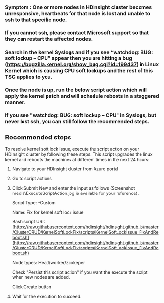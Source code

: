 ### Symptom : One or more nodes in HDInsight cluster becomes unresponsive, heartbeats for that node is lost and unable to ssh to that specific node. 

### If you cannot ssh, please contact Microsoft support so that they can restart the affected nodes.

### Search in the kernel Syslogs and if you see “watchdog: BUG: soft lockup – CPU” appear then you are hitting a bug (https://bugzilla.kernel.org/show_bug.cgi?id=199437) in Linux Kernel which is causing CPU soft lockups and the rest of this TSG applies to you.

### Once the node is up, run the below script action which will apply the kernel patch and will schedule reboots in a staggered manner. 

### If you see "watchdog: BUG: soft lockup – CPU" in Syslogs, but never lost ssh, you can still follow the recommended steps.

## **Recommended steps**

To resolve kernel soft lock issue, execute the script action on your HDInsight cluster by following these steps. This script upgrades the linux kernel and reboots the machines at different times in the next 24 hours:

1. Navigate to your HDInsight cluster from Azure portal

2. Go to script actions

3. Click Submit New and enter the input as follows (Screenshot media\ExecuteScriptAction.jpg is available for your reference):
	
	Script Type: -Custom
	
	Name: Fix for kernel soft lock issue

	Bash script URI: [https://raw.githubusercontent.com/hdinsight/hdinsight.github.io/master/ClusterCRUD/KernelSoftLockFix/scripts/KernelSoftLockIssue_FixAndReboot.sh](https://raw.githubusercontent.com/hdinsight/hdinsight.github.io/master/ClusterCRUD/KernelSoftLockFix/scripts/KernelSoftLockIssue_FixAndReboot.sh)

	Node types: Head/worker/zookeper
	
	Check "Persist this script action" if you want the execute the script when new nodes are added.
	
	Click Create button
	
4. Wait for the execution to succeed.

